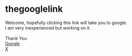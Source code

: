 # thegooglelink
Welcome, hopefully clicking this link will take you to google. <br> I am very inexperienced but working on it.<br><br>Thank You
<br>
<a href=https://google.com>Google</a>
<br>
<a href=https://X.com>X</a>
